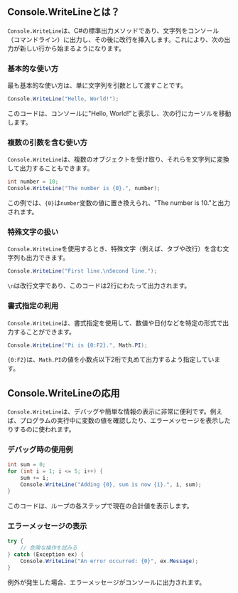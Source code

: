 ## Console.WriteLineとは？

`Console.WriteLine`は、C#の標準出力メソッドであり、文字列をコンソール（コマンドライン）に出力し、その後に改行を挿入します。これにより、次の出力が新しい行から始まるようになります。

### 基本的な使い方

最も基本的な使い方は、単に文字列を引数として渡すことです。

```csharp
Console.WriteLine("Hello, World!");
```

このコードは、コンソールに"Hello, World!"と表示し、次の行にカーソルを移動します。

### 複数の引数を含む使い方

`Console.WriteLine`は、複数のオブジェクトを受け取り、それらを文字列に変換して出力することもできます。

```csharp
int number = 10;
Console.WriteLine("The number is {0}.", number);
```

この例では、`{0}`は`number`変数の値に置き換えられ、"The number is 10."と出力されます。

### 特殊文字の扱い

`Console.WriteLine`を使用するとき、特殊文字（例えば、タブや改行）を含む文字列も出力できます。

```csharp
Console.WriteLine("First line.\nSecond line.");
```

`\n`は改行文字であり、このコードは2行にわたって出力されます。

### 書式指定の利用

`Console.WriteLine`は、書式指定を使用して、数値や日付などを特定の形式で出力することができます。

```csharp
Console.WriteLine("Pi is {0:F2}.", Math.PI);
```

`{0:F2}`は、`Math.PI`の値を小数点以下2桁で丸めて出力するよう指定しています。

## Console.WriteLineの応用

`Console.WriteLine`は、デバッグや簡単な情報の表示に非常に便利です。例えば、プログラムの実行中に変数の値を確認したり、エラーメッセージを表示したりするのに使われます。

### デバッグ時の使用例

```csharp
int sum = 0;
for (int i = 1; i <= 5; i++) {
    sum += i;
    Console.WriteLine("Adding {0}, sum is now {1}.", i, sum);
}
```

このコードは、ループの各ステップで現在の合計値を表示します。

### エラーメッセージの表示

```csharp
try {
    // 危険な操作を試みる
} catch (Exception ex) {
    Console.WriteLine("An error occurred: {0}", ex.Message);
}
```

例外が発生した場合、エラーメッセージがコンソールに出力されます。